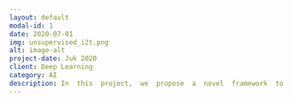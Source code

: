 ```yaml
---
layout: default
modal-id: 1
date: 2020-07-01
img: unsupervised_i2t.png
alt: image-alt
project-date: Juk 2020
client: Deep Learning
category: AI
description: In  this  project,  we  propose  a  novel  framework  to  learn  a  cross-lingual  image  captioning  model  in  anunsupervised manner.
---
```

